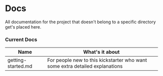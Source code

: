 # Docs

All documentation for the project that doesn't belong to a specific directory
get's placed here.

### Current Docs

| Name                 | What's it about       |
| -------------------- | --------------------- |
| getting-started.md   | For people new to this kickstarter who want some extra detailed explanations |
